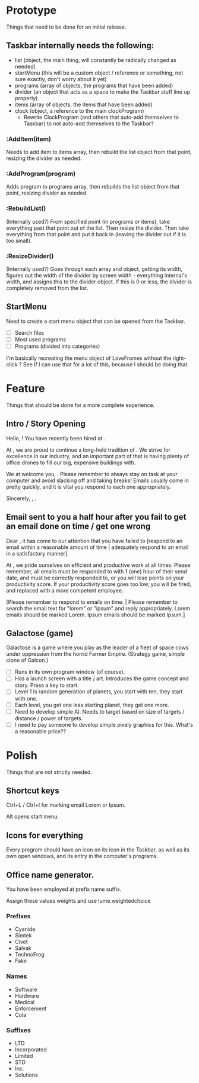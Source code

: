# Prototype

Things that need to be done for an initial release.

## Taskbar internally needs the following:

- list (object, the main thing, will constantly be radically changed as needed)
- startMenu (this will be a custom object / reference or something, not sure exactly, don't worry about it yet)
- programs (array of objects, the programs that have been added)
- divider (an object that acts as a space to make the Taskbar stuff line up properly)
- items (array of objects, the items that have been added)
- clock (object, a reference to the main clockProgram)
  - Rewrite ClockProgram (and others that auto-add themselves to Taskbar) to not auto-add themselves to the Taskbar?

### :AddItem(item)

Needs to add item to items array, then rebuild the list object from that point, resizing the divider as needed.

### :AddProgram(program)

Adds program to programs array, then rebuilds the list object from that point, resizing divider as needed.

### :RebuildList()

(Internally used?) From specified point (in programs or items), take everything past that point out of the list. Then resize the divider. Then take everything from that point and put it back in (leaving the divider out if it is too small).

### :ResizeDivider()

(Internally used?) Goes through each array and object, getting its width, figures out the width of the divider by screen width - everything internal's width, and assigns this to the divider object. If this is 0 or less, the divider is completely removed from the list.

## StartMenu

Need to create a start menu object that can be opened from the Taskbar.

- [ ] Search files
- [ ] Most used programs
- [ ] Programs (divided into categories)

I'm basically recreating the menu object of LoveFrames without the right-click ? See if I can use that for a lot of this, because I should be doing that.

# Feature

Things that should be done for a more complete experience.

## Intro / Story Opening

Hello, <insert name here>! You have recently been hired at <company name here>.

At <company name here>, we are proud to continue a long-held tradition of <something something something>. We strive for excellence in our industry, and an important part of that is having plenty of office drones to fill our big, expensive buildings with.

We at <company name here> welcome you, <insert name here>. Please remember to always stay on task at your computer and avoid slacking off and taking breaks! Emails usually come in pretty quickly, and it is vital you respond to each one appropriately.

Sincerely, <some generated name>, <some official title>.

## Email sent to you a half hour after you fail to get an email done on time / get one wrong

Dear <insert name here>, it has come to our attention that you have failed to [respond to an email within a reasonable amount of time | adequately respond to an email in a satisfactory manner].

At <company name here>, we pride ourselves on efficient and productive work at all times. Please remember, all emails must be responded to with 1 (one) hour of their send date, and must be correctly responded to, or you will lose points on your productivity score. If your productivity score goes too low, you will be fired, and replaced with a more competent employee.

[Please remember to respond to emails on time. | Please remember to search the email text for "lorem" or "ipsum" and reply appropriately. Lorem emails should be marked Lorem. Ipsum emails should be marked Ipsum.]

## Galactose (game)

Galactose is a game where you play as the leader of a fleet of space cows under oppression from the horrid Farmer Empire. (Strategy game, simple clone of Galcon.)

- [ ] Runs in its own program window (of course).
- [ ] Has a launch screen with a title / art. Introduces the game concept and story. Press a key to start.
- [ ] Level 1 is random generation of planets, you start with ten, they start with one.
- [ ] Each level, you get one less starting planet, they get one more.
- [ ] Need to develop simple AI. Needs to target based on size of targets / distance / power of targets.
- [ ] I need to pay someone to develop simple pixely graphics for this. What's a reasonable price??

# Polish

Things that are not strictly needed.

## Shortcut keys

Ctrl+L / Ctrl+I for marking email Lorem or Ipsum.

Alt opens start menu.

## Icons for everything

Every program should have an icon on its icon in the Taskbar, as well as its own open windows, and its entry in the computer's programs.

## Office name generator.

You have been employed at prefix name suffix.

Assign these values weights and use lume.weightedchoice

### Prefixes
- Cyanide
- Simtek
- Civet
- Salvak
- TechnoFrog
- Fake

### Names
- Software
- Hardware
- Medical
- Enforcement
- Cola

### Suffixes
- LTD
- Incorporated
- Limited
- STD
- Inc.
- Solutions
